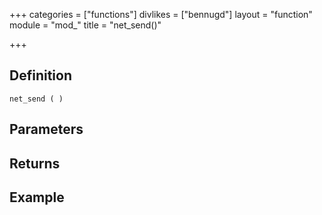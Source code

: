 +++
categories = ["functions"]
divlikes = ["bennugd"]
layout = "function"
module = "mod_"
title = "net_send()"

+++

## Definition

    net_send ( )

## Parameters

## Returns

## Example
